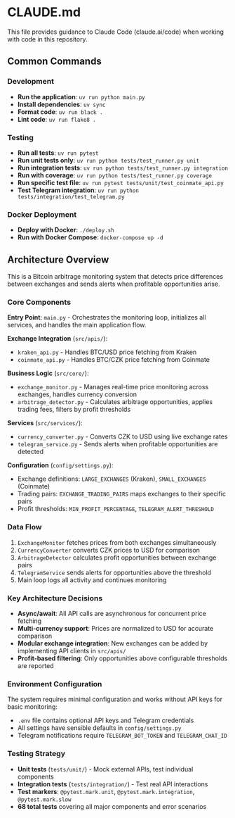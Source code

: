 # CLAUDE.md

This file provides guidance to Claude Code (claude.ai/code) when working with code in this repository.

## Common Commands

### Development
- **Run the application**: `uv run python main.py`
- **Install dependencies**: `uv sync`
- **Format code**: `uv run black .`
- **Lint code**: `uv run flake8 .`

### Testing
- **Run all tests**: `uv run pytest`
- **Run unit tests only**: `uv run python tests/test_runner.py unit`
- **Run integration tests**: `uv run python tests/test_runner.py integration`
- **Run with coverage**: `uv run python tests/test_runner.py coverage`
- **Run specific test file**: `uv run pytest tests/unit/test_coinmate_api.py`
- **Test Telegram integration**: `uv run python tests/integration/test_telegram.py`

### Docker Deployment
- **Deploy with Docker**: `./deploy.sh`
- **Run with Docker Compose**: `docker-compose up -d`

## Architecture Overview

This is a Bitcoin arbitrage monitoring system that detects price differences between exchanges and sends alerts when profitable opportunities arise.

### Core Components

**Entry Point**: `main.py` - Orchestrates the monitoring loop, initializes all services, and handles the main application flow.

**Exchange Integration** (`src/apis/`):
- `kraken_api.py` - Handles BTC/USD price fetching from Kraken
- `coinmate_api.py` - Handles BTC/CZK price fetching from Coinmate

**Business Logic** (`src/core/`):
- `exchange_monitor.py` - Manages real-time price monitoring across exchanges, handles currency conversion
- `arbitrage_detector.py` - Calculates arbitrage opportunities, applies trading fees, filters by profit thresholds

**Services** (`src/services/`):
- `currency_converter.py` - Converts CZK to USD using live exchange rates
- `telegram_service.py` - Sends alerts when profitable opportunities are detected

**Configuration** (`config/settings.py`):
- Exchange definitions: `LARGE_EXCHANGES` (Kraken), `SMALL_EXCHANGES` (Coinmate)
- Trading pairs: `EXCHANGE_TRADING_PAIRS` maps exchanges to their specific pairs
- Profit thresholds: `MIN_PROFIT_PERCENTAGE`, `TELEGRAM_ALERT_THRESHOLD`

### Data Flow

1. `ExchangeMonitor` fetches prices from both exchanges simultaneously
2. `CurrencyConverter` converts CZK prices to USD for comparison
3. `ArbitrageDetector` calculates profit opportunities between exchange pairs
4. `TelegramService` sends alerts for opportunities above the threshold
5. Main loop logs all activity and continues monitoring

### Key Architecture Decisions

- **Async/await**: All API calls are asynchronous for concurrent price fetching
- **Multi-currency support**: Prices are normalized to USD for accurate comparison
- **Modular exchange integration**: New exchanges can be added by implementing API clients in `src/apis/`
- **Profit-based filtering**: Only opportunities above configurable thresholds are reported

### Environment Configuration

The system requires minimal configuration and works without API keys for basic monitoring:
- `.env` file contains optional API keys and Telegram credentials
- All settings have sensible defaults in `config/settings.py`
- Telegram notifications require `TELEGRAM_BOT_TOKEN` and `TELEGRAM_CHAT_ID`

### Testing Strategy

- **Unit tests** (`tests/unit/`) - Mock external APIs, test individual components
- **Integration tests** (`tests/integration/`) - Test real API interactions
- **Test markers**: `@pytest.mark.unit`, `@pytest.mark.integration`, `@pytest.mark.slow`
- **68 total tests** covering all major components and error scenarios